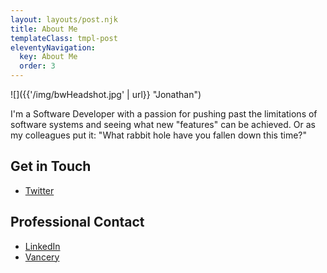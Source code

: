 ```yaml
---
layout: layouts/post.njk
title: About Me
templateClass: tmpl-post
eleventyNavigation:
  key: About Me
  order: 3
---
```


![]({{'/img/bwHeadshot.jpg' | url}} "Jonathan")

I'm a Software Developer with a passion for pushing past the limitations of software systems and seeing what new "features" can be achieved. 
Or as my colleagues put it:  "What rabbit hole have you fallen down this time?"  

## Get in Touch
* [Twitter]({{metadata.social.twitter}})

## Professional Contact
* [LinkedIn]({{metadata.social.linkedin}})  
* [Vancery](https://www.vancery.com/profile/jonathan-schrack-116511)  
